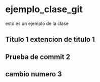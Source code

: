 # ejemplo_clase_git
esto es un ejemplo de la clase
## Titulo 1 extencion de titulo 1
## Prueba de commit 2
## cambio numero 3 
